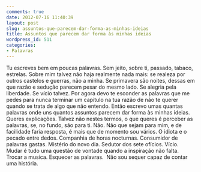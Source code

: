 ```yaml
---
comments: true
date: 2012-07-16 11:40:39
layout: post
slug: assuntos-que-parecem-dar-forma-as-minhas-ideias
title: Assuntos que parecem dar forma às minhas ideias
wordpress_id: 511
categories:
- Palavras
---
```


Tu escreves bem em poucas palavras. Sem jeito, sobre ti, passado, tabaco, estrelas. Sobre mim talvez não haja realmente nada mais: se realeza por outros castelos e guerras, não a minha. Se primavera são noites, dessas em que razão e sedução parecem pesar do mesmo lado. Se alegria pela liberdade. Se vício talvez. Por agora devo te esconder as palavras que me pedes para nunca terminar um capitulo na tua razão de não te querer quando se trata de algo que não entendo. Então escrevo umas quantas palavras onde uns quantos assuntos parecem dar forma às minhas ideias. Queres explicações. Talvez não nestes termos, o que queres é perceber as palavras, se, no fundo, são para ti. Não. Não que sejam para mim, e de facilidade faria resposta, é mais que de momento sou vários. O idiota e o pecado entre dedos. Companhia de horas nocturnas. Consumidor de palavras gastas. Mistério do novo dia. Sedutor dos sete ofícios. Vício. Mudar é tudo uma questão de vontade quando a inspiração não falta. Trocar a musica. Esquecer as palavras.  Não sou sequer capaz de contar uma história.
